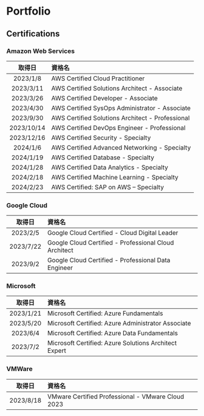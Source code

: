 # Portfolio

## Certifications

### Amazon Web Services

|   取得日   | 資格名                                           |
| :--------: | :----------------------------------------------- |
|  2023/1/8  | AWS Certified Cloud Practitioner                 |
| 2023/3/11  | AWS Certified Solutions Architect - Associate    |
| 2023/3/26  | AWS Certified Developer - Associate              |
| 2023/4/30  | AWS Certified SysOps Administrator - Associate   |
| 2023/9/30  | AWS Certified Solutions Architect - Professional |
| 2023/10/14 | AWS Certified DevOps Engineer - Professional     |
| 2023/12/16 | AWS Certified Security - Specialty               |
|  2024/1/6  | AWS Certified Advanced Networking - Specialty    |
| 2024/1/19  | AWS Certified Database - Specialty               |
| 2024/1/28  | AWS Certified Data Analytics - Specialty         |
| 2024/2/18  | AWS Certified Machine Learning - Specialty       |
| 2024/2/23  | AWS Certified: SAP on AWS – Specialty            |

### Google Cloud

|  取得日   | 資格名                                                |
| :-------: | :---------------------------------------------------- |
| 2023/2/5  | Google Cloud Certified - Cloud Digital Leader         |
| 2023/7/22 | Google Cloud Certified - Professional Cloud Architect |
| 2023/9/2  | Google Cloud Certified - Professional Data Engineer   |

### Microsoft

|  取得日   | 資格名                                                |
| :-------: | :---------------------------------------------------- |
| 2023/1/21 | Microsoft Certified: Azure Fundamentals               |
| 2023/5/20 | Microsoft Certified: Azure Administrator Associate    |
| 2023/6/4  | Microsoft Certified: Azure Data Fundamentals          |
| 2023/7/2  | Microsoft Certified: Azure Solutions Architect Expert |

### VMWare

|  取得日   | 資格名                                            |
| :-------: | :------------------------------------------------ |
| 2023/8/18 | VMware Certified Professional - VMware Cloud 2023 |
